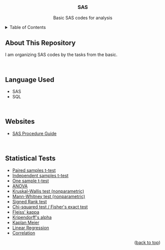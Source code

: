 <div id="top"></div>


<!-- PROJECT LOGO -->
<br />
<div align="center">
  <h3 align="center">SAS</h3>

  <p align="center">
    Basic SAS codes for analysis
    <br />

  </p>
</div>



<!-- TABLE OF CONTENTS -->
<details>
  <summary>Table of Contents</summary>
  <ol>
    <li><a href="#about-this-repository">About This Repository</a></li>
    <li><a href="#language-used">Language Used</a></li>
    <li><a href="#websites">Websites</a></li>
    <li><a href="#statistical-tests">Statistical Tests</a></li>
  </ol>
</details>



<!-- ABOUT THE PROJECT -->
## About This Repository
I am organizing SAS codes by the tasks from the basic.

<br>

## Language Used
* SAS
* SQL

<br>

## Websites
* [SAS Procedure Guide](https://documentation.sas.com/doc/en/pgmsascdc/9.4_3.5/procstat/titlepage.htm)

<br>

## Statistical Tests

- [Paired samples t-test](https://github.com/yooonjiwon/SAS/blob/main/%5BSAS%5D%20continuous%20descriptive.md)
- [Independent samples t-test](https://github.com/yooonjiwon/SAS/blob/main/%5BSAS%5D%20continuous%20descriptive.md)
- [One sample t-test](https://github.com/yooonjiwon/SAS/blob/main/%5BSAS%5D%20continuous%20descriptive.md)
- [ANOVA](https://github.com/yooonjiwon/SAS/blob/main/%5BSAS%5D%20continuous%20descriptive.md)
- [Kruskal-Wallis test (nonparametric)](https://github.com/yooonjiwon/SAS/blob/main/%5BSAS%5D%20continuous%20descriptive.md)
- [Mann-Whitney test (nonparametric)](https://github.com/yooonjiwon/SAS/blob/main/%5BSAS%5D%20continuous%20descriptive.md)
- [Signed Rank test](https://github.com/yooonjiwon/SAS/blob/main/%5BSAS%5D%20continuous%20descriptive.md)
- [Chi-squared test / Fisher's exact test](https://github.com/yooonjiwon/SAS/blob/main/%5BSAS%5D%20Categorical%20Statistics.md)
- [Fleiss' kappa](https://github.com/yooonjiwon/SAS/blob/main/%5BSAS%5D%20Reliability.md)
- [Kripendorff's alpha](https://github.com/yooonjiwon/SAS/blob/main/%5BSAS%5D%20Reliability.md)
- [Kaplan Meier](https://github.com/yooonjiwon/SAS/blob/main/%5BSAS%5D%20survival%20analysis.md)
- [Linear Regression](https://github.com/yooonjiwon/SAS/blob/main/%5BSAS%5D%20continuous%20descriptive.md)
- [Correlation](https://github.com/yooonjiwon/SAS/blob/main/%5BSAS%5D%20continuous%20descriptive.md)


<p align="right">(<a href="#top">back to top</a>)</p>


